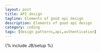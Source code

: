```yaml
---
layout: post
title: API design
tagline: Elements of good api design
description: Elements of good api design
category: coding
tags: [design patterns,api,authentication]
---
```

{% include JB/setup %}
